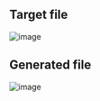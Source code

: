 ## Target file 
![image](https://github.com/Pranay-Pandey/PlayCSS-solutions/assets/79053599/cce005f2-f981-4ba1-8dab-967bd6e0394f)

## Generated file
![image](https://github.com/Pranay-Pandey/PlayCSS-solutions/assets/79053599/037f3cf9-521c-4378-83a9-5fb685ff8260)
